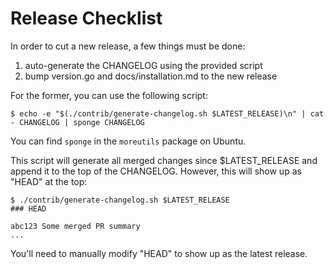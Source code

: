 # Release Checklist

In order to cut a new release, a few things must be done:

1. auto-generate the CHANGELOG using the provided script
2. bump version.go and docs/installation.md to the new release

For the former, you can use the following script:

    $ echo -e "$(./contrib/generate-changelog.sh $LATEST_RELEASE)\n" | cat - CHANGELOG | sponge CHANGELOG

You can find `sponge` in the `moreutils` package on Ubuntu.

This script will generate all merged changes since $LATEST_RELEASE and append it to the top of the CHANGELOG. However, this will show up as "HEAD" at the top:

    $ ./contrib/generate-changelog.sh $LATEST_RELEASE
    ### HEAD

    abc123 Some merged PR summary
    ...

You'll need to manually modify "HEAD" to show up as the latest release.
